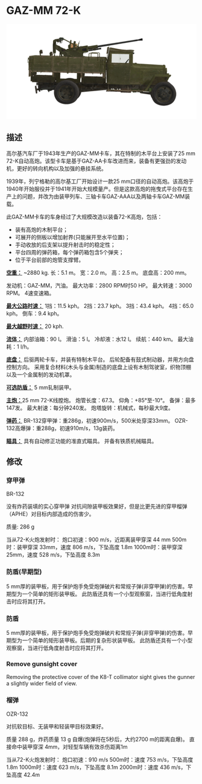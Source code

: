 # GAZ-MM 72-K

![_gaz-mm-72k](../images/_gaz-mm-72k.png)

## 描述

高尔基汽车厂于1943年生产的GAZ-MM卡车，其在特制的木平台上安装了25 mm 72-K自动高炮。该型卡车是基于GAZ-AA卡车改进而来，装备有更强劲的发动机，更好的转向机构以及加强的悬挂系统。

1939年，列宁格勒的高尔基工厂开始设计一款25 mm口径的自动高炮。该高炮于1940年开始服役并于1941年开始大规模量产。但是这款高炮的拖曳式平台存在生产上的问题，并改为由装甲列车、三轴卡车GAZ-AAA以及两轴卡车GAZ-MM装载。

此GAZ-MM卡车的车身经过了大规模改造以装备72-K高炮，包括：
- 装有高炮的木制平台；
- 可展开的侧板以增加射界(只能展开至水平位置)；
- 手动收放的后支架以提升射击时的稳定性；
- 平台四周的弹药箱，每个弹药箱包含5个弹夹；
- 位于平台前部的炮管支撑臂。

<b><u>空重：</u></b> ~2880 kg.
长：5.1 m。
宽：2.0 m。
高：2.5 m。
底盘高：200 mm。

发动机：GAZ-MM，汽油。
最大功率：2800 RPM时50 HP。
最大转速：3000 RPM。
4速变速箱。

<b><u>最大公路时速：</u></b>
1挡：11.5 kph。
2挡：23.7 kph。
3挡：43.4 kph。
4挡：65.0 kph。
倒车：9.4 kph。

<b><u>最大越野时速：</u></b> 20 kph.

<b><u>流体：</u></b>
内部油箱：90 l。
滑油：5 l。
冷却液：水12 l。
续航：440 km。
最大油耗：1 l/h。

<b><u>底盘：</u></b>
后驱两轮卡车，并装有特制木平台。
后轮配备有鼓式制动器，并用方向盘控制方向。
采用复合材料(木头与金属)制造的底盘上设有木制驾驶室，织物顶棚以及一个金属制的发动机罩。

<b><u>可选防盾：</u></b>
5 mm轧制装甲。

<b><u>主炮：</u></b>25 mm 72-K线膛炮。
炮管长度：67.3。
仰角：+85°至-10°。
备弹：最多147发。
最大射速：每分钟240发。
炮塔旋转：机械式，每秒最大9度。

<b><u>弹药：</u></b>
BR-132穿甲弹：重286g，初速900m/s，500米处穿深33mm。
OZR-132高爆弹：重288g，初速910m/s，13g装药。

<b><u>瞄具：</u></b>
具有自动修正功能的准直式瞄具。
并备有铁质机械瞄具。


## 修改


### 穿甲弹

BR-132

没有炸药装填的实心穿甲弹
对抗间隙装甲板效果好，但是比更先进的穿甲榴弹（APHE）对目标内部造成的伤害少。

质量: 286 g

当从72-K火炮发射时：
炮口初速：900 m/s，近距离装甲穿深 44 mm
500m时：装甲穿深 33mm，速度 806 m/s，下坠高度 1.8m
1000m时：装甲穿深 25mm，速度 528 m/s，下坠高度 8.3m


### 防盾(早期型)

5 mm厚的装甲板，用于保护炮手免受炮弹破片和常规子弹(非穿甲弹)的伤害。早期型为一个简单的矩形装甲板。
此防盾还具有一个小型观察窗，当进行低角度射击时应将其打开。


### 防盾

5 mm厚的装甲板，用于保护炮手免受炮弹破片和常规子弹(非穿甲弹)的伤害。早期型为一个简单的矩形装甲板。后期的复杂形状装甲板。
此防盾还具有一个小型观察窗，当进行低角度射击时应将其打开。


### Remove gunsight cover

Removing the protective cover of the K8-T collimator sight gives the gunner a slightly wider field of view.


### 榴弹

OZR-132

对抗软目标、无装甲和轻装甲目标效果好。

质量 288 g，炸药质量 13 g
自爆(炮弹将在5秒后，大约2700 m的距离自爆)。
直接命中装甲穿深 4mm，对轻型车辆有效杀伤距离1m

当从72-K火炮发射时：
炮口初速：910 m/s
500m时：速度 753 m/s，下坠高度 1.8m
1000m时：速度 623 m/s，下坠高度 8.1m
2000m时：速度 436 m/s，下坠高度 42.4m
